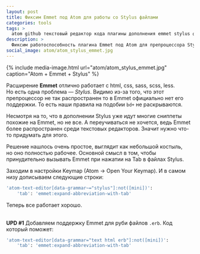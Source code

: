 ```yaml
---
layout: post
title: Фиксим Emmet под Atom для работы со Stylus файлами
categories: tools
tags: >
  atom github текстовый редактор кода плагины дополнения emmet stylus фикс
description: >
  Фиксим работоспособность плагина Emmet под Atom для препроцессора Stylus.
social_image: atom/atom_stylus_emmet.jpg
---
```


{%
	include media-image.html
	url="atom/atom_stylus_emmet.jpg"
	caption="Atom + Emmet + Stylus"
%}

Расширение **Emmet** отлично работает с html, css, sass, scss, less. Но есть одна проблема — *Stylus*. Видимо из-за того, что этот препроцессор не так распространен то в Emmet официально нет его поддержки. То есть наши правила на подобии `bd+` не раскрываются.

Несмотря на то, что в дополнении Stylus уже идут многие сниппеты похожие на Emmet, но не все. А переучиваться не хочется, ведь Emmet более распространен среди текстовых редакторов. Значит нужно что-то придумать для этого.

Решение нашлось очень простое, выглядит как небольшой костыль, но оно полностью рабочее. Основной смысл в том, чтобы принудительно вызывать Emmet при нажатии на Tab в файлах Stylus.

Заходим в настройки Keymap (Atom → Open Your Keymap). И в самом низу дописываем следующие строки:

```bash
'atom-text-editor[data-grammar~="stylus"]:not([mini])':
    'tab': 'emmet:expand-abbreviation-with-tab'
```

Теперь все работает хорошо.

<br><b>UPD #1</b> Добавляем поддержку Emmet для руби файлов `.erb`. Код который поможет:

```bash
'atom-text-editor[data-grammar="text html erb"]:not([mini])':
    'tab': 'emmet:expand-abbreviation-with-tab'
```
